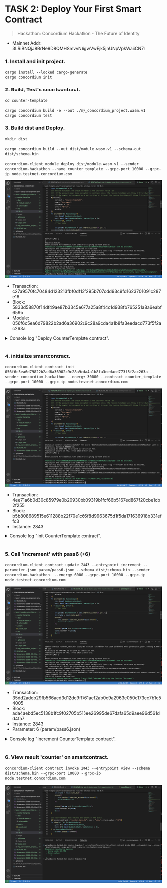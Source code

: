 # TASK 2: Deploy Your First Smart Contract

> Hackathon: Concordium Hackathon - The Future of Identity

* Mainnet Addr: 3LRiBNQjJ8BrNe9D8QMHSmvvN6gwVwEjk5jnUNpVpkWaiiCN7r

### 1. Install and init project.

```
cargo install --locked cargo-generate
cargo concordium init

```

### 2. Build, Test's smartcontract.

```
cd counter-template

cargo concordium build -e --out ./my_concordium_project.wasm.v1
cargo concordium test
```


### 3. Build dist and Deploy.

```
mkdir dist

cargo concordium build --out dist/module.wasm.v1 --schema-out dist/schema.bin

concordium-client module deploy dist/module.wasm.v1 --sender concordium-hackathon --name counter_template --grpc-port 10000 --grpc-ip node.testnet.concordium.com

```

![3. Build dist and Deploy.](./Screenshot%202566-02-09%20at%2012.03.55.png "3. Build dist and Deploy.")

* Transaction: c27a9570fc70484d123213fbf0df13f295b707cdd93c9fd1623701091c287e16
* Block: 5833d58870f14df49ae87b3345e677a25a8f44c1d938fb765251a8a6eabf659b
* Module: 056f6c5ea6d79822b2ad6a36902c9c28a9cda4a1b8fa3eedacd773f5f2ac263a


<details>
  <summary> Console log "Deploy CounterTemplate contract". </summary>


```
Using default energy amount of 27878 NRG.
Deploy the module 'dist/module.wasm.v1' and name it 'counter_template'.
Allowing up to 27878 NRG to be spent as transaction fee.
Confirm [yN]: y
y
Deploying module...
Enter password for credential with index 0 and signing key with index 0: 
Transaction 'c27a9570fc70484d123213fbf0df13f295b707cdd93c9fd1623701091c287e16' sent to the baker.
Waiting for the transaction to be committed and finalized.
You may skip this step by interrupting the command using Ctrl-C (pass flag '--no-wait' to do this by default).
The transaction will still get processed and may be queried using
  'concordium-client transaction status c27a9570fc70484d123213fbf0df13f295b707cdd93c9fd1623701091c287e16'.
[12:03:16] Waiting for the transaction to be committed......
Transaction is committed into block 5833d58870f14df49ae87b3345e677a25a8f44c1d938fb765251a8a6eabf659b with status "success" and cost 52.083395 CCD (27878 NRG).
[12:03:23] Waiting for the transaction to be finalized....
Transaction is finalized into block 5833d58870f14df49ae87b3345e677a25a8f44c1d938fb765251a8a6eabf659b with status "success" and cost 52.083395 CCD (27878 NRG).
[12:03:29] Transaction finalized.
Module successfully deployed with reference: '056f6c5ea6d79822b2ad6a36902c9c28a9cda4a1b8fa3eedacd773f5f2ac263a'.
Module reference 056f6c5ea6d79822b2ad6a36902c9c28a9cda4a1b8fa3eedacd773f5f2ac263a was successfully named 'counter_template'.

```
 
</details>

<br/>

### 4. Initialize smartcontract.

```
concordium-client contract init 056f6c5ea6d79822b2ad6a36902c9c28a9cda4a1b8fa3eedacd773f5f2ac263a --sender concordium-hackathon --energy 30000 --contract counter_template --grpc-port 10000 --grpc-ip node.testnet.concordium.com
```

![4. Initialize smartcontract.](./Screenshot%202566-02-09%20at%2017.40.35.png "4. Initialize smartcontract.")

* Transaction: 4ee71a6b0d30c85979e0b20930bb09319b1fcf66b5167ed867f20cbe1cb2f255
* Block: b5b808689515e611288b22f70e1c66f8d9963675d1f5da171636918b331effc3
* Instance: 2843

<details>
  <summary> Console log "Init CounterTemplate contract". </summary>


```
Initialize contract 'counter_template' from module '056f6c5ea6d79822b2ad6a36902c9c28a9cda4a1b8fa3eedacd773f5f2ac263a' with no parameters. Sending 0.000000 CCD.
Allowing up to 30000 NRG to be spent as transaction fee.
Transaction expires on Thu,  9 Feb 2023 10:46:04 UTC.
Confirm [yN]: y
y
Enter password for credential with index 0 and signing key with index 0: 

Transaction '4ee71a6b0d30c85979e0b20930bb09319b1fcf66b5167ed867f20cbe1cb2f255' sent to the baker.
Waiting for the transaction to be committed and finalized.
You may skip this step by interrupting the command using Ctrl-C (pass flag '--no-wait' to do this by default).
The transaction will still get processed and may be queried using
  'concordium-client transaction status 4ee71a6b0d30c85979e0b20930bb09319b1fcf66b5167ed867f20cbe1cb2f255'.
[17:39:29] Waiting for the transaction to be committed.....
Transaction is finalized into block b5b808689515e611288b22f70e1c66f8d9963675d1f5da171636918b331effc3 with status "success" and cost 2.429889 CCD (1266 NRG).
[17:39:36] Transaction finalized.
Contract successfully initialized with address: {"index":2843,"subindex":0}
```

</details>

<br/>

### 5. Call 'increment' with pass6 (+6)

```
concordium-client contract update 2843 --entrypoint increment --parameter-json param/pass6.json --schema dist/schema.bin --sender concordium-hackathon  --energy 6000 --grpc-port 10000 --grpc-ip node.testnet.concordium.com
```

![5. Call 'increment' with pass6 (+6)](./Screenshot%202566-02-09%20at%2019.22.21.png "5. Call 'increment' with pass6 (+6)")

* Transaction: 35dd2adeb29fb566acd3d12dc9ff761aef2ab0c9a2963e050c173cc7b1c54005
* Block: ada4aebd5ec5138b1fc9f02705b516ee26995de67dafa65d9aee96d561dd4fa7
* Instance: 2843
* Parameter: 6 (param/pass6.json)

<details>
  <summary> Console log "Increment CounterTemplate contract". </summary>

```
Update contract 'counter_template' using the function 'increment' with JSON parameters from 'param/pass6.json'. Sending 0.000000 CCD.
Allowing up to 6000 NRG to be spent as transaction fee.
Transaction expires on Thu,  9 Feb 2023 12:30:59 UTC.
Confirm [yN]: y
y
Enter password for credential with index 0 and signing key with index 0: 
Transaction '35dd2adeb29fb566acd3d12dc9ff761aef2ab0c9a2963e050c173cc7b1c54005' sent to the baker.
Waiting for the transaction to be committed and finalized.
You may skip this step by interrupting the command using Ctrl-C (pass flag '--no-wait' to do this by default).
The transaction will still get processed and may be queried using
  'concordium-client transaction status 35dd2adeb29fb566acd3d12dc9ff761aef2ab0c9a2963e050c173cc7b1c54005'.
[19:21:14] Waiting for the transaction to be committed....
Transaction is finalized into block ada4aebd5ec5138b1fc9f02705b516ee26995de67dafa65d9aee96d561dd4fa7 with status "success" and cost 2.060623 CCD (1063 NRG).
[19:21:16] Transaction finalized.
Successfully updated contract instance {"index":2843,"subindex":0} using the function 'increment'.
```

</details>

<br/>

### 6. View result 'counter' on smartcontract.

```
concordium-client contract invoke 2843 --entrypoint view --schema dist/schema.bin --grpc-port 10000 --grpc-ip node.testnet.concordium.com
```

![6. View result 'counter' on smartcontract.](./Screenshot%202566-02-09%20at%2019.27.53.png "6. View result 'counter' on smartcontract.")
